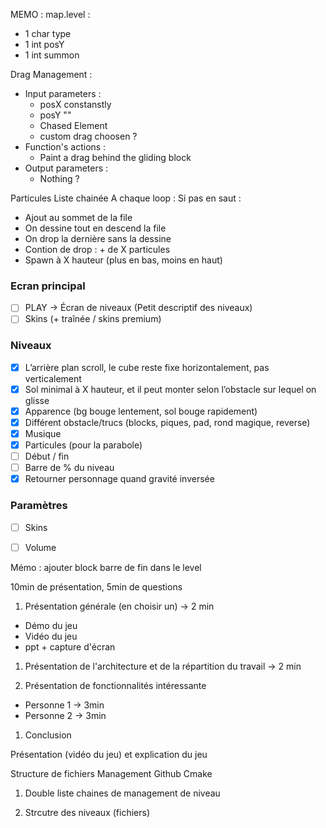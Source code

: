 MEMO : map.level :
- 1 char type
- 1 int posY
- 1 int summon

Drag Management : 
 - Input parameters : 
    - posX constanstly
    - posY ""
    - Chased Element
    - custom drag choosen ?
 - Function's actions :
    - Paint a drag behind the gliding block
 - Output parameters : 
    - Nothing ?


Particules
Liste chainée
A chaque loop :
Si pas en saut :
- Ajout au sommet de la file
- On dessine tout en descend la file
- On drop la dernière sans la dessine
- Contion de drop : + de X particules
- Spawn à X hauteur (plus en bas, moins en haut)



### Ecran principal
- [ ] PLAY -> Écran de niveaux (Petit descriptif des niveaux)
- [ ] Skins (+ traînée / skins premium)
### Niveaux
- [x] L’arrière plan scroll, le cube reste fixe horizontalement, pas verticalement
- [x] Sol minimal à X hauteur, et il peut monter selon l’obstacle sur lequel on glisse
- [x] Apparence (bg bouge lentement, sol bouge rapidement)
- [x] Différent obstacle/trucs (blocks, piques, pad, rond magique, reverse)
- [x] Musique
- [x] Particules (pour la parabole)
- [ ] Début / fin
- [ ] Barre de % du niveau
- [x] Retourner personnage quand gravité inversée
### Paramètres
- [ ] Skins
- [ ] Volume



Mémo : ajouter block barre de fin dans le level





10min de présentation, 5min de questions

1. Présentation générale (en choisir un) -> 2 min
- Démo du jeu
- Vidéo du jeu
- ppt + capture d'écran

1. Présentation de l'architecture et de la répartition du travail -> 2 min

2. Présentation de fonctionnalités intéressante
- Personne 1 -> 3min
- Personne 2 -> 3min

1. Conclusion




Présentation (vidéo du jeu) et explication du jeu

Structure de fichiers
Management Github
Cmake

1. Double liste chaines de management de niveau

2. Strcutre des niveaux (fichiers)
